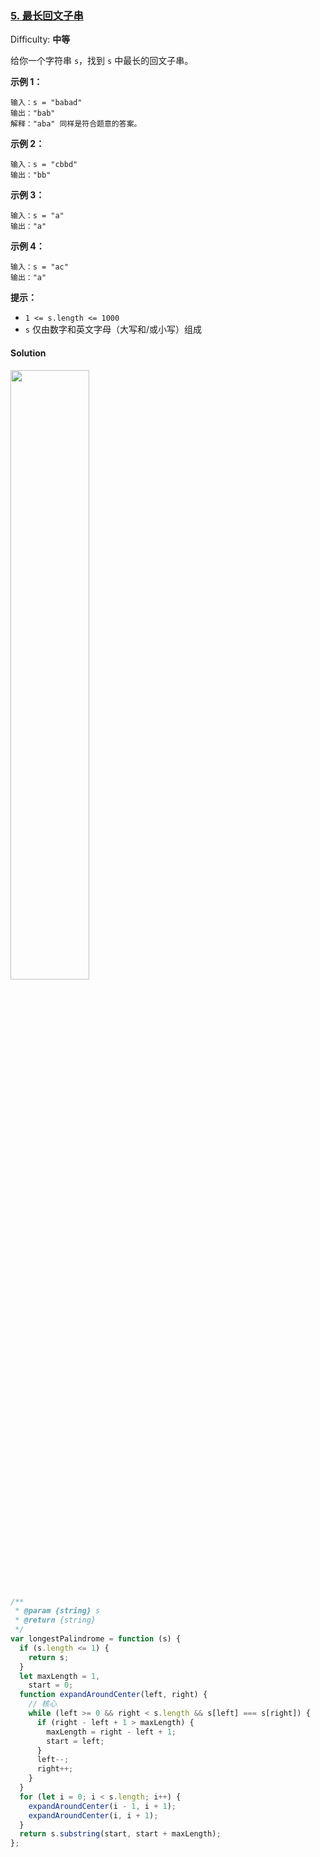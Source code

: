 ### [5\. 最长回文子串](https://leetcode-cn.com/problems/longest-palindromic-substring/)

Difficulty: **中等**

给你一个字符串 `s`，找到 `s` 中最长的回文子串。

**示例 1：**

```
输入：s = "babad"
输出："bab"
解释："aba" 同样是符合题意的答案。
```

**示例 2：**

```
输入：s = "cbbd"
输出："bb"
```

**示例 3：**

```
输入：s = "a"
输出："a"
```

**示例 4：**

```
输入：s = "ac"
输出："a"
```

**提示：**

- `1 <= s.length <= 1000`
- `s` 仅由数字和英文字母（大写和/或小写）组成

#### Solution

<img src="https://img-blog.csdnimg.cn/20210424163650107.png" width="50%">

```javascript
/**
 * @param {string} s
 * @return {string}
 */
var longestPalindrome = function (s) {
  if (s.length <= 1) {
    return s;
  }
  let maxLength = 1,
    start = 0;
  function expandAroundCenter(left, right) {
    // 核心
    while (left >= 0 && right < s.length && s[left] === s[right]) {
      if (right - left + 1 > maxLength) {
        maxLength = right - left + 1;
        start = left;
      }
      left--;
      right++;
    }
  }
  for (let i = 0; i < s.length; i++) {
    expandAroundCenter(i - 1, i + 1);
    expandAroundCenter(i, i + 1);
  }
  return s.substring(start, start + maxLength);
};
```
